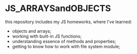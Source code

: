 # JS_ARRAYSandOBJECTS

this repository includes my JS homeworks, where I've learned:

- objects and arrays;
- working with built-in JS functions;
- understanding essence of methods and properties;
- getting to know how to work with file system module;

